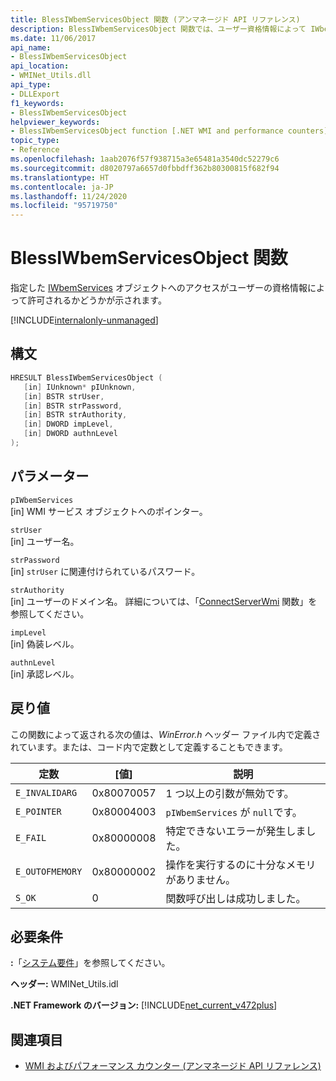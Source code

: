 ```yaml
---
title: BlessIWbemServicesObject 関数 (アンマネージド API リファレンス)
description: BlessIWbemServicesObject 関数では、ユーザー資格情報によって IWbemServices オブジェクトへのアクセスが許可されるかどうかが示されます
ms.date: 11/06/2017
api_name:
- BlessIWbemServicesObject
api_location:
- WMINet_Utils.dll
api_type:
- DLLExport
f1_keywords:
- BlessIWbemServicesObject
helpviewer_keywords:
- BlessIWbemServicesObject function [.NET WMI and performance counters]
topic_type:
- Reference
ms.openlocfilehash: 1aab2076f57f938715a3e65481a3540dc52279c6
ms.sourcegitcommit: d8020797a6657d0fbbdff362b80300815f682f94
ms.translationtype: HT
ms.contentlocale: ja-JP
ms.lasthandoff: 11/24/2020
ms.locfileid: "95719750"
---
```

# <a name="blessiwbemservicesobject-function"></a>BlessIWbemServicesObject 関数

指定した [IWbemServices](/windows/desktop/api/wbemcli/nn-wbemcli-iwbemservices) オブジェクトへのアクセスがユーザーの資格情報によって許可されるかどうかが示されます。

[!INCLUDE[internalonly-unmanaged](../../../../includes/internalonly-unmanaged.md)]

## <a name="syntax"></a>構文

```cpp
HRESULT BlessIWbemServicesObject (
   [in] IUnknown* pIUnknown,
   [in] BSTR strUser,
   [in] BSTR strPassword,
   [in] BSTR strAuthority,
   [in] DWORD impLevel,
   [in] DWORD authnLevel
);
```

## <a name="parameters"></a>パラメーター

`pIWbemServices`\
[in] WMI サービス オブジェクトへのポインター。

`strUser`\
[in] ユーザー名。

`strPassword`\
[in] `strUser` に関連付けられているパスワード。

`strAuthority`\
[in] ユーザーのドメイン名。 詳細については、「[ConnectServerWmi](connectserverwmi.md) 関数」を参照してください。

`impLevel`\
[in] 偽装レベル。

`authnLevel`\
[in] 承認レベル。

## <a name="return-value"></a>戻り値

この関数によって返される次の値は、*WinError.h* ヘッダー ファイル内で定義されています。または、コード内で定数として定義することもできます。

|定数  |[値]  |説明  |
|---------|---------|---------|
| `E_INVALIDARG` | 0x80070057 | 1 つ以上の引数が無効です。 |
| `E_POINTER` | 0x80004003 | `pIWbemServices` が `null`です。 |
| `E_FAIL` | 0x80000008 | 特定できないエラーが発生しました。 |
| `E_OUTOFMEMORY` | 0x80000002 | 操作を実行するのに十分なメモリがありません。 |
| `S_OK` | 0 | 関数呼び出しは成功しました。 |

## <a name="requirements"></a>必要条件

 **:**「[システム要件](../../get-started/system-requirements.md)」を参照してください。

 **ヘッダー:** WMINet_Utils.idl

 **.NET Framework のバージョン:** [!INCLUDE[net_current_v472plus](../../../../includes/net-current-v472plus.md)]

## <a name="see-also"></a>関連項目

- [WMI およびパフォーマンス カウンター (アンマネージド API リファレンス)](index.md)
